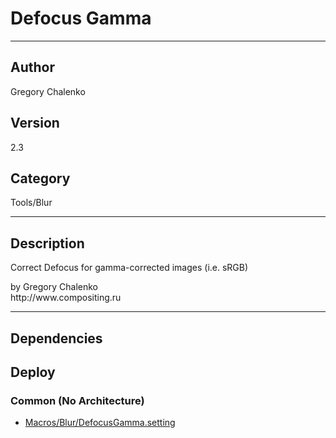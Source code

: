 # Defocus Gamma
___

## Author
Gregory Chalenko

## Version
2.3

## Category
Tools/Blur

___

## Description
<p>Correct Defocus for gamma-corrected images (i.e. sRGB)</p>

<p>by Gregory Chalenko<br>
http://www.compositing.ru</p>

___

## Dependencies

## Deploy

### Common (No Architecture)

<ul>
<li><a href="https://gitlab.com/WeSuckLess/Reactor/-/blob/master/Atoms/com.GregoryChalenko.DefocusGamma/Macros/Blur/DefocusGamma.setting?ref_type=heads">Macros/Blur/DefocusGamma.setting</a></li>
</ul>
